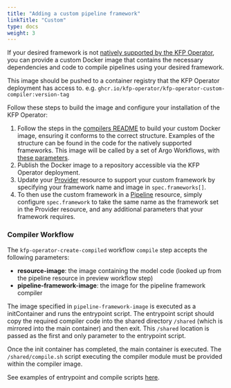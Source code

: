 ```yaml
---
title: "Adding a custom pipeline framework"
linkTitle: "Custom"
type: docs
weight: 3
---
```


If your desired framework is not [natively supported by the KFP Operator](../), you can provide a custom Docker image that contains the necessary dependencies and code to compile pipelines using your desired framework.

This image should be pushed to a container registry that the KFP Operator deployment has access to. e.g. `ghcr.io/kfp-operator/kfp-operator-custom-compiler:version-tag`

Follow these steps to build the image and configure your installation of the KFP Operator:
1. Follow the steps in the [compilers README](https://github.com/sky-uk/kfp-operator/blob/master/compilers/README.md) to build your custom Docker image, ensuring it conforms to the correct structure. Examples of the structure can be found in the code for the natively supported frameworks. This image will be called by a set of Argo Workflows, with [these parameters](#compiler-workflow).
2. Publish the Docker image to a repository accessible via the KFP Operator deployment. 
3. Update your [Provider](../../providers/overview/) resource to support your custom framework by specifying your framework name and image in `spec.frameworks[]`.
4. To then use the custom framework in a [Pipeline](../../resources/pipeline/#fields) resource, simply configure `spec.framework` to take the same name as the framework set in the Provider resource, and any additional parameters that your framework requires.

### Compiler Workflow
The `kfp-operator-create-compiled` workflow `compile` step accepts the following parameters:
- **resource-image**: the image containing the model code (looked up from the pipeline resource in preview workflow step)
- **pipeline-framework-image**: the image for the pipeline framework compiler

The image specified in `pipeline-framework-image` is executed as a initContainer and runs the entrypoint script. The entrypoint
script should copy the required compiler code into the shared directory `/shared` (which is mirrored into the main container) and then exit. This `/shared` location is passed as 
the first and only parameter to the entrypoint script.

Once the init container has completed, the main container is executed. The `/shared/compile.sh` script executing the compiler module must be provided 
within the compiler image.

See examples of entrypoint and compile scripts [here](https://github.com/sky-uk/kfp-operator/blob/master/compilers/resources).
